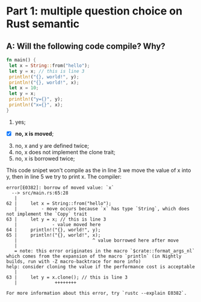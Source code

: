 # Part 1: multiple question choice on Rust semantic

## A: Will the following code compile? Why?

```Rust
fn main() {
 let x = String::from("hello");
 let y = x; // this is line 3
 println!("{}, world!", y);
 println!("{}, world!", x);
 let x = 10;
 let y = x;
 println!("y={}", y);
 println!("x={}", x);
}
```
1. yes;
- [X] **no, x is moved**;
3. no, x and y are defined twice;
4. no, x does not implement the clone trait;
5. no, x is borrowed twice;

This code snipet won't compile as the in line 3 we move the value of x into y, then in line 5 we try to print x. The compiler:
```
error[E0382]: borrow of moved value: `x`
  --> src/main.rs:65:28
   |
62 |     let x = String::from("hello");
   |         - move occurs because `x` has type `String`, which does not implement the `Copy` trait
63 |     let y = x; // this is line 3
   |             - value moved here
64 |     println!("{}, world!", y);
65 |     println!("{}, world!", x);
   |                            ^ value borrowed here after move
   |
   = note: this error originates in the macro `$crate::format_args_nl` which comes from the expansion of the macro `println` (in Nightly builds, run with -Z macro-backtrace for more info)
help: consider cloning the value if the performance cost is acceptable
   |
63 |     let y = x.clone(); // this is line 3
   |              ++++++++

For more information about this error, try `rustc --explain E0382`.
```
